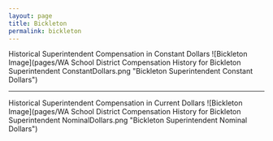 ```yaml
---
layout: page
title: Bickleton
permalink: bickleton
---
```



Historical Superintendent Compensation in Constant Dollars
![Bickleton Image](pages/WA School District Compensation History for Bickleton Superintendent ConstantDollars.png "Bickleton Superintendent Constant Dollars")

___

Historical Superintendent Compensation in Current Dollars
![Bickleton Image](pages/WA School District Compensation History for Bickleton Superintendent NominalDollars.png "Bickleton Superintendent Nominal Dollars")
